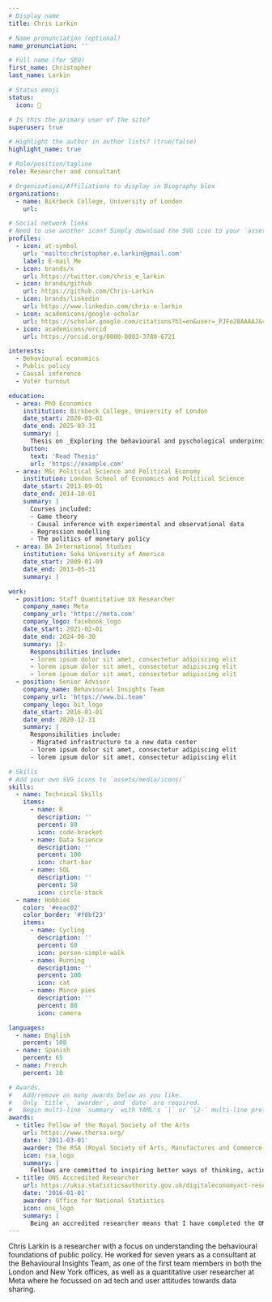 ```yaml
---
# Display name
title: Chris Larkin

# Name pronunciation (optional)
name_pronunciation: ''

# Full name (for SEO)
first_name: Christopher
last_name: Larkin

# Status emoji
status:
  icon: 🧗

# Is this the primary user of the site?
superuser: true

# Highlight the author in author lists? (true/false)
highlight_name: true

# Role/position/tagline
role: Researcher and consultant

# Organizations/Affiliations to display in Biography blox
organizations:
  - name: Bikrbeck College, University of London
    url: 

# Social network links
# Need to use another icon? Simply download the SVG icon to your `assets/media/icons/` folder.
profiles:
  - icon: at-symbol
    url: 'mailto:christopher.e.larkin@gmail.com'
    label: E-mail Me
  - icon: brands/x
    url: https://twitter.com/chris_e_larkin
  - icon: brands/github
    url: https://github.com/Chris-Larkin
  - icon: brands/linkedin
    url: https://www.linkedin.com/chris-e-larkin
  - icon: academicons/google-scholar
    url: https://scholar.google.com/citations?hl=en&user=_PJFo20AAAAJ&view_op=list_works&sortby=pubdate
  - icon: academicons/orcid
    url: https://orcid.org/0000-0003-3780-6721

interests:
  - Behavioural economics
  - Public policy
  - Causal inference 
  - Voter turnout

education:
  - area: PhD Economics
    institution: Birkbeck College, University of London
    date_start: 2020-03-01
    date_end: 2025-03-31
    summary: |
      Thesis on _Exploring the behavioural and pyschological underpinnings of voting_. Supervised by [Prof David Schroeder](https://example.com). Completed part-time while working full-time with papers being published in 2 leading journals.
    button:
      text: 'Read Thesis'
      url: 'https://example.com'
  - area: MSc Political Science and Political Economy
    institution: London School of Economics and Political Science
    date_start: 2013-09-01
    date_end: 2014-10-01
    summary: |
      Courses included:
      - Game theory
      - Causal inference with experimental and observational data
      - Regression modelling
      - The politics of monetary policy
  - area: BA International Studies
    institution: Soka University of America
    date_start: 2009-01-09
    date_end: 2013-05-31
    summary: |

work:
  - position: Staff Quantitative UX Researcher
    company_name: Meta
    company_url: 'https://meta.com'
    company_logo: facebook_logo
    date_start: 2021-02-01
    date_end: 2024-06-30
    summary: |2-
      Responsibilities include:
      - lorem ipsum dolor sit amet, consectetur adipiscing elit
      - lorem ipsum dolor sit amet, consectetur adipiscing elit
      - lorem ipsum dolor sit amet, consectetur adipiscing elit
  - position: Senior Advisor
    company_name: Behavioural Insights Team
    company_url: 'https://www.bi.team'
    company_logo: bit_logo
    date_start: 2016-01-01
    date_end: 2020-12-31
    summary: |
      Responsibilities include:
      - Migrated infrastructure to a new data center
      - lorem ipsum dolor sit amet, consectetur adipiscing elit
      - lorem ipsum dolor sit amet, consectetur adipiscing elit

# Skills
# Add your own SVG icons to `assets/media/icons/`
skills:
  - name: Technical Skills
    items:
      - name: R
        description: ''
        percent: 80
        icon: code-bracket
      - name: Data Science
        description: ''
        percent: 100
        icon: chart-bar
      - name: SQL
        description: ''
        percent: 50
        icon: circle-stack
  - name: Hobbies
    color: '#eeac02'
    color_border: '#f0bf23'
    items:
      - name: Cycling
        description: ''
        percent: 60
        icon: person-simple-walk
      - name: Running
        description: ''
        percent: 100
        icon: cat
      - name: Mince pies
        description: ''
        percent: 80
        icon: camera

languages:
  - name: English
    percent: 100
  - name: Spanish
    percent: 65
  - name: French
    percent: 10

# Awards.
#   Add/remove as many awards below as you like.
#   Only `title`, `awarder`, and `date` are required.
#   Begin multi-line `summary` with YAML's `|` or `|2-` multi-line prefix and indent 2 spaces below.
awards:
  - title: Fellow of the Royal Society of the Arts
    url: https://www.thersa.org/
    date: '2011-03-01'
    awarder: The RSA (Royal Society of Arts, Manufactures and Commerce) 
    icon: rsa_logo
    summary: |
      Fellows are committed to inspiring better ways of thinking, acting and delivering change. An integral part of the RSA in creating a better future, Fellows champion new ideas, drive social change, deliver practical solutions and support the RSA mission.
  - title: ONS Accredited Researcher
    url: https://uksa.statisticsauthority.gov.uk/digitaleconomyact-research-statistics/better-useofdata-for-research-information-for-researchers/list-of-accredited-researchers-and-research-projects-under-the-research-strand-of-the-digital-economy-act/
    date: '2016-01-01'
    awarder: Office for National Statistics
    icon: ons_logo
    summary: |
      Being an accredited researcher means that I have completed the ONS training to work with secure data in a controlled research environment. The certification allows researchers to carry out analysis and produce outputs using sensitive and non-public data collected by the ONS and other public sector organisations.
---
```


Chris Larkin is a researcher with a focus on understanding the behavioural foundations of public policy. He worked for seven years as a consultant at the Behavioural Insights Team, as one of the first team members in both the London and New York offices, as well as a quantitative user researcher at Meta where he focussed on ad tech and user attitudes towards data sharing.
